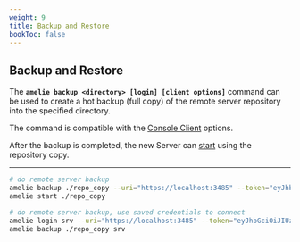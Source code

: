 ```yaml
---
weight: 9
title: Backup and Restore
bookToc: false
---
```


## Backup and Restore

The **`amelie backup <directory> [login] [client options]`** command can be used to create a hot backup (full copy)
of the remote server repository into the specified directory.

The command is compatible with the [Console Client](/docs/tutorial/cli) options.

After the backup is completed, the new Server can [start](/docs/tutorial/start_stop) using the repository copy.

---

```sh
# do remote server backup
amelie backup ./repo_copy --uri="https://localhost:3485" --token="eyJhbGciOiJIUzI1NiIsInR5cCI6IkpXVCJ9.eyJzdWIiOiAidGVzdCIsICJpYXQiOiAxNzI3OTYyMzU3LCAiZXhwIjogMTczNTkxMTE1N30.79g-77QHd82f7cSbeZSXaz4lP_7F3J4bm7EuZOUCmmM"
amelie start ./repo_copy

# do remote server backup, use saved credentials to connect
amelie login srv --uri="https://localhost:3485" --token="eyJhbGciOiJIUzI1NiIsInR5cCI6IkpXVCJ9.eyJzdWIiOiAidGVzdCIsICJpYXQiOiAxNzI3OTYyMzU3LCAiZXhwIjogMTczNTkxMTE1N30.79g-77QHd82f7cSbeZSXaz4lP_7F3J4bm7EuZOUCmmM"
amelie backup ./repo_copy srv
```
